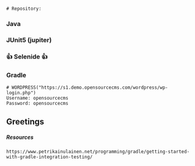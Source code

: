     # Repository:
    
###  Java
###  JUnit5 (jupiter)
###  :+1: Selenide :+1:
### Gradle


    # WORDPRESS("https://s1.demo.opensourcecms.com/wordpress/wp-login.php")
    Username: opensourcecms
    Password: opensourcecms
  
  
## Greetings

##### Resources
    https://www.petrikainulainen.net/programming/gradle/getting-started-with-gradle-integration-testing/